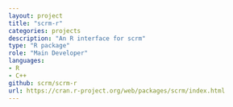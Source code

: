 ```yaml
---
layout: project
title: "scrm-r"
categories: projects
description: "An R interface for scrm"
type: "R package"
role: "Main Developer"
languages: 
- R
- C++
github: scrm/scrm-r
url: https://cran.r-project.org/web/packages/scrm/index.html
---
```


